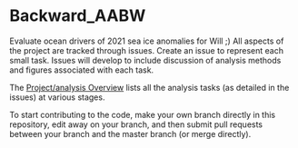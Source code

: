 # Backward_AABW



Evaluate ocean drivers of 2021 sea ice anomalies for Will ;) All aspects of the project are tracked through issues. Create an issue to represent each small task. Issues will develop to include discussion of analysis methods and figures associated with each task.

The [Project/analysis Overview](https://github.com/Midway-X/Backward_AABW/projects/1) lists all the analysis tasks (as detailed in the issues) at various stages.

To start contributing to the code, make your own branch directly in this repository, edit away on your branch, and then submit pull requests between your branch and the master branch (or merge directly).
